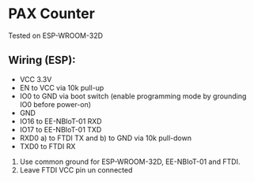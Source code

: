 # PAX Counter

Tested on ESP-WROOM-32D

## Wiring (ESP):
* VCC   3.3V
* EN    to VCC via 10k pull-up
* IO0   to GND via boot switch (enable programming mode by grounding IO0 before power-on)
* GND
* IO16    to EE-NBIoT-01 RXD
* IO17    to EE-NBIoT-01 TXD
* RXD0    a) to FTDI TX and b) to GND via 10k pull-down
* TXD0    to FTDI RX

1) Use common ground for ESP-WROOM-32D, EE-NBIoT-01 and FTDI.
2) Leave FTDI VCC pin un connected
